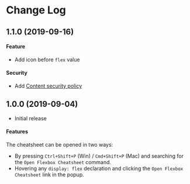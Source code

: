 # Change Log

## 1.1.0 (2019-09-16)

#### Feature

- Add icon before `flex` value

#### Security

- Add [Content security policy](https://code.visualstudio.com/api/extension-guides/webview#content-security-policy)

## 1.0.0 (2019-09-04)

- Initial release

#### Features

The cheatsheet can be opened in two ways: 

* By pressing `Ctrl+Shift+P` (Win) / `Cmd+Shift+P` (Mac) and searching for the `Open Flexbox Cheatsheet` command.
* Hovering any `display: flex` declaration and clicking the `Open Flexbox Cheatsheet` link in the popup.
